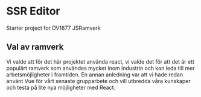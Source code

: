 # SSR Editor

Starter project for DV1677 JSRamverk

## Val av ramverk
Vi valde att för det här projektet använda react, vi valde det för att det är ett populärt ramverk som användes mycket inom industrin och kan leda till mer arbetsmöjligheter i framtiden. En annan anledning var att vi hade redan använt Vue för vårt senaste grupparbete och vill utbredda våra kunskaper och testa på lite nya möjligheter med React.
